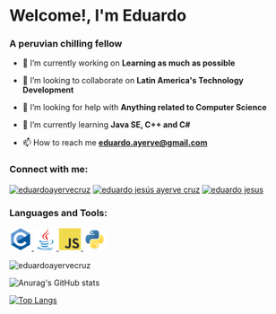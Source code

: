<!--
**eduardoayervecruz/eduardoayervecruz** is a ✨ _special_ ✨ repository because its `README.md` (this file) appears on your GitHub profile.

Here are some ideas to get you started:


- 🌱 I’m currently learning ...
- 👯 I’m looking to collaborate on ...
- 🤔 I’m looking for help with ...
- 💬 Ask me about ...
- 📫 How to reach me: ...
- 😄 Pronouns: ...
- ⚡ Fun fact: ...
-->
<h1 align="left">Welcome!, I'm Eduardo</h1>
<h3 align="left">A peruvian chilling fellow</h3>

- 🔭 I’m currently working on **Learning as much as possible**

- 👯 I’m looking to collaborate on **Latin America's Technology Development**

- 🤔 I’m looking for help with **Anything related to Computer Science**

- 🌱 I’m currently learning **Java SE, C++ and C#**

- 📫 How to reach me **eduardo.ayerve@gmail.com**

<h3 align="left">Connect with me:</h3>
<p align="left">
<a href="https://instagram.com/eduardoayervecruz" target="blank"><img align="center" src="https://raw.githubusercontent.com/rahuldkjain/github-profile-readme-generator/master/src/images/icons/Social/instagram.svg" alt="eduardoayervecruz" height="30" width="40" /></a>
<a href="www.linkedin.com/in/eduardo-jesús-ayerve-cruz-8a5b1a211" target="blank"><img align="center" src="https://raw.githubusercontent.com/rahuldkjain/github-profile-readme-generator/master/src/images/icons/Social/linked-in-alt.svg" alt="eduardo jesús ayerve cruz" height="30" width="40" /></a>
<a href="https://www.youtube.com/channel/UCAF37KJdat8GzBBAxLHHhQA" target="blank"><img align="center" src="https://raw.githubusercontent.com/rahuldkjain/github-profile-readme-generator/master/src/images/icons/Social/youtube.svg" alt="eduardo jesus" height="30" width="40" /></a>
</p>

<h3 align="left">Languages and Tools:</h3>
<p align="left"> <a href="https://www.cprogramming.com/" target="_blank" rel="noreferrer"> <img src="https://raw.githubusercontent.com/devicons/devicon/master/icons/c/c-original.svg" alt="c" width="40" height="40"/> </a> <a href="https://www.java.com" target="_blank" rel="noreferrer"> <img src="https://raw.githubusercontent.com/devicons/devicon/master/icons/java/java-original.svg" alt="java" width="40" height="40"/> </a> <a href="https://developer.mozilla.org/en-US/docs/Web/JavaScript" target="_blank" rel="noreferrer"> <img src="https://raw.githubusercontent.com/devicons/devicon/master/icons/javascript/javascript-original.svg" alt="javascript" width="40" height="40"/> </a> <a href="https://www.python.org" target="_blank" rel="noreferrer"> <img src="https://raw.githubusercontent.com/devicons/devicon/master/icons/python/python-original.svg" alt="python" width="40" height="40"/> </a> </p>


<img align="center" src="https://github-readme-streak-stats.herokuapp.com/?user=eduardoayervecruz&" alt="eduardoayervecruz" />

![Anurag's GitHub stats](https://github-readme-stats.vercel.app/api?username=eduardoayervecruz&count_private=true&show_icons=true)

[![Top Langs](https://github-readme-stats.vercel.app/api/top-langs/?username=eduardoayervecruz&layout=compact)](https://github.com/anuraghazra/github-readme-stats)
